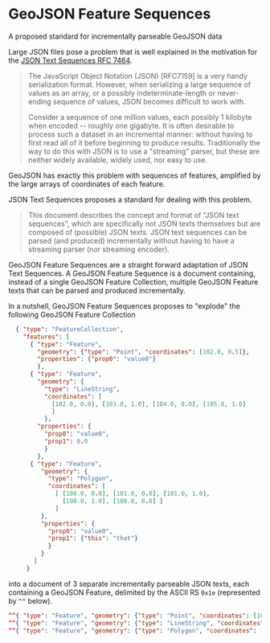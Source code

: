 # GeoJSON Feature Sequences

A proposed standard for incrementally parseable GeoJSON data

Large JSON files pose a problem that is well explained in the motivation for the [JSON Text Sequences RFC 7464](https://tools.ietf.org/html/rfc7464).

> The JavaScript Object Notation (JSON) [RFC7159] is a very handy
serialization format.  However, when serializing a large sequence of
values as an array, or a possibly indeterminate-length or never-
ending sequence of values, JSON becomes difficult to work with.
>
> Consider a sequence of one million values, each possibly 1 kilobyte
when encoded -- roughly one gigabyte.  It is often desirable to
process such a dataset in an incremental manner: without having to
first read all of it before beginning to produce results.
Traditionally the way to do this with JSON is to use a "streaming"
parser, but these are neither widely available, widely used, nor easy
to use.

GeoJSON has exactly this problem with sequences of features, amplified by the large arrays of coordinates of each feature.

JSON Text Sequences proposes a standard for dealing with this problem.

> This document describes the concept and format of "JSON text
sequences", which are specifically not JSON texts themselves but are
composed of (possible) JSON texts.  JSON text sequences can be parsed
(and produced) incrementally without having to have a streaming
parser (nor streaming encoder).

GeoJSON Feature Sequences are a straight forward adaptation of JSON Text Sequences. A GeoJSON Feature Sequence is a document containing, instead of a single GeoJSON Feature Collection, multiple GeoJSON Feature texts that can be parsed and produced incrementally.

In a nutshell, GeoJSON Feature Sequences proposes to "explode" the following GeoJSON Feature Collection

```json
  { "type": "FeatureCollection",
    "features": [
      { "type": "Feature",
        "geometry": {"type": "Point", "coordinates": [102.0, 0.5]},
        "properties": {"prop0": "value0"}
        },
      { "type": "Feature",
        "geometry": {
          "type": "LineString",
          "coordinates": [
            [102.0, 0.0], [103.0, 1.0], [104.0, 0.0], [105.0, 1.0]
            ]
          },
        "properties": {
          "prop0": "value0",
          "prop1": 0.0
          }
        },
      { "type": "Feature",
         "geometry": {
           "type": "Polygon",
           "coordinates": [
             [ [100.0, 0.0], [101.0, 0.0], [101.0, 1.0],
               [100.0, 1.0], [100.0, 0.0] ]
             ]
         },
         "properties": {
           "prop0": "value0",
           "prop1": {"this": "that"}
           }
         }
       ]
     }
```

into a document of 3 separate incrementally parseable JSON texts, each containing a GeoJSON Feature, delimited by the ASCII RS `0x1e` (represented by `^^` below).

```json
^^{ "type": "Feature", "geometry": {"type": "Point", "coordinates": [102.0, 0.5]}, "properties": {"prop0": "value0"} }
^^{ "type": "Feature", "geometry": {"type": "LineString", "coordinates": [[102.0, 0.0], [103.0, 1.0], [104.0, 0.0], [105.0, 1.0]]}, "properties": {"prop0": "value0", "prop1": 0.0}}
^^{ "type": "Feature", "geometry": {"type": "Polygon", "coordinates": [[[100.0, 0.0], [101.0, 0.0], [101.0, 1.0], [100.0, 1.0], [100.0, 0.0]]]}, "properties": {"prop0": "value0", "prop1": {"this": "that"}}}
```
